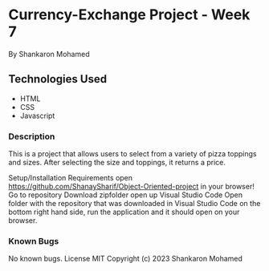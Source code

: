 # Currency-Exchange Project - Week 7

By Shankaron Mohamed

## Technologies Used
- HTML
- CSS
- Javascript

### Description
This is a project that allows users to select from a variety of pizza toppings and sizes. After selecting the size and toppings, it returns a price.

Setup/Installation Requirements
open https://github.com/ShanaySharif/Object-Oriented-project in your browser!
Go to repository
Download zipfolder
open up Visual Studio Code
Open folder with the repository that was downloaded in Visual Studio Code on the bottom right hand side, run the application and it should open on your browser.


 ### Known Bugs
No known bugs.
License
MIT Copyright (c) 2023 Shankaron Mohamed
